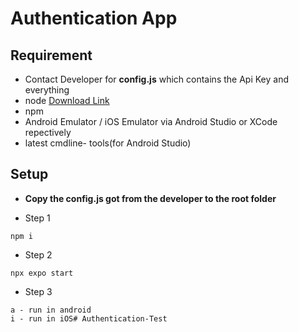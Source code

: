 # Authentication App

## Requirement

* Contact Developer for **config.js** which contains the Api Key and everything
* node 
[Download Link](https://nodejs.org/en/download)
* npm
* Android Emulator / iOS Emulator via Android Studio or XCode repectively
* latest cmdline- tools(for Android Studio)


## Setup

* **Copy the config.js got from the developer to the root folder**

* Step 1

```
npm i
```

* Step 2

```
npx expo start
```

* Step 3

```
a - run in android
i - run in iOS# Authentication-Test

